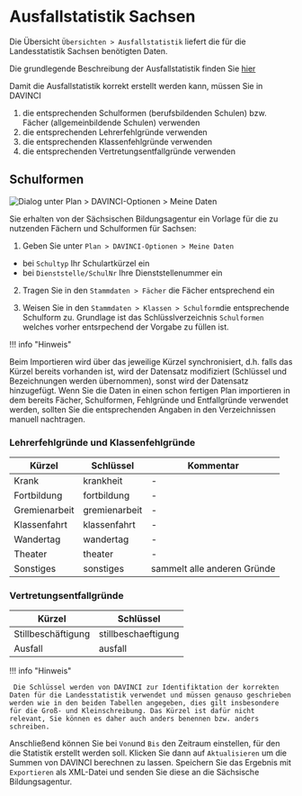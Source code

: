 # Ausfallstatistik Sachsen

Die Übersicht `Übersichten > Ausfallstatistik` liefert die für die Landesstatistik Sachsen benötigten Daten.

Die grundlegende Beschreibung der Ausfallstatistik finden Sie [hier](https://doc.davinci6.stueber.de/08.analytics/ausfallstatistik/)

Damit die Ausfallstatistik korrekt erstellt werden kann, müssen Sie in DAVINCI

1. die entsprechenden Schulformen (berufsbildenden Schulen) bzw. Fächer (allgemeinbildende Schulen) verwenden
2. die entsprechenden Lehrerfehlgründe verwenden
3. die entsprechenden Klassenfehlgründe verwenden
4. die entsprechenden Vertretungsentfallgründe verwenden

## Schulformen

![Dialog unter Plan > DAVINCI-Optionen > Meine Daten](/assets/images/regionales/sac.optionen.png)

Sie erhalten von der Sächsischen Bildungsagentur ein Vorlage für die zu nutzenden Fächern und Schulformen für Sachsen:

1. Geben Sie unter `Plan > DAVINCI-Optionen > Meine Daten`

* bei `Schultyp` Ihr Schulartkürzel ein
* bei `Dienststelle/SchulNr` Ihre Dienststellenummer ein
  
2. Tragen Sie in den `Stammdaten > Fächer` die Fächer entsprechend ein
  
3. Weisen Sie in den `Stammdaten > Klassen > Schulform`die entsprechende Schulform zu. Grundlage ist das Schlüsslverzeichnis `Schulformen` welches vorher entsrpechend der Vorgabe zu füllen ist. 


!!! info "Hinweis"

  Beim Importieren wird über das jeweilige Kürzel synchronisiert, d.h. falls das Kürzel bereits vorhanden ist, wird der Datensatz modifiziert (Schlüssel und Bezeichnungen  werden übernommen), sonst wird der Datensatz hinzugefügt. Wenn Sie die Daten in einen schon fertigen Plan importieren in dem bereits Fächer, Schulformen, Fehlgründe und Entfallgründe verwendet werden, sollten Sie die entsprechenden Angaben in den Verzeichnissen manuell nachtragen. 

### Lehrerfehlgründe und Klassenfehlgründe

Kürzel  | Schlüssel| Kommentar
--------------|----------|---------
Krank| krankheit  | -|
Fortbildung| fortbildung  | -  |
Gremienarbeit | gremienarbeit | - |
Klassenfahrt  | klassenfahrt | - |
Wandertag  | wandertag | -|
Theater | theater| -|
Sonstiges  | sonstiges| sammelt alle anderen Gründe|

### Vertretungsentfallgründe

Kürzel  | Schlüssel
--------------------|-------------------
Stillbeschäftigung  | stillbeschaeftigung
Ausfall | ausfall  

!!! info "Hinweis"

     Die Schlüssel werden von DAVINCI zur Identifiktation der korrekten Daten für die Landesstatistik verwendet und müssen genauso geschrieben werden wie in den beiden Tabellen angegeben, dies gilt insbesondere für die Groß- und Kleinschreibung. Das Kürzel ist dafür nicht relevant, Sie können es daher auch anders benennen bzw. anders schreiben. 

Anschließend können Sie bei `Von`und `Bis` den Zeitraum einstellen, für den die Statistik erstellt werden soll. Klicken Sie dann auf `Aktualisieren` um die Summen von DAVINCI berechnen zu lassen. Speichern Sie das Ergebnis mit `Exportieren` als XML-Datei und senden Sie diese an die Sächsische Bildungsagentur.
